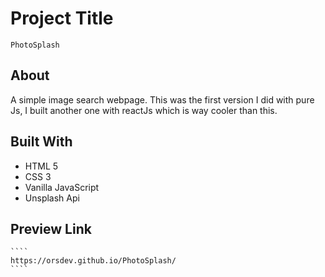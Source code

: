 # Project Title

````
PhotoSplash
````

## About

A simple image search webpage. This was the first version I did with pure Js, I built another one with 
reactJs which is way cooler than this.

## Built With

* HTML 5
* CSS 3
* Vanilla JavaScript
* Unsplash Api

## Preview Link
	````
	https://orsdev.github.io/PhotoSplash/
	````
